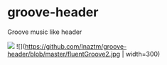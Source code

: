 # groove-header
Groove music like header

![](https://gyazo.com/ab82ebd6b4f1bb3e348da37aae7b3d9a)
![](https://github.com/Inaztm/groove-header/blob/master/fluentGroove2.jpg | width=300)
